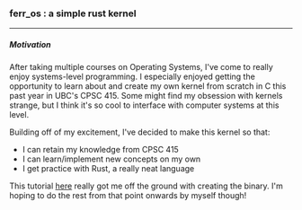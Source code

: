 ### ferr_os : a simple rust kernel 
---
##### Motivation
After taking multiple courses on Operating Systems, I've come to really enjoy systems-level programming. I especially enjoyed getting the opportunity to learn about and create my own kernel from scratch in C this past year in UBC's CPSC 415. Some might find my obsession with kernels strange, but I think it's so cool to interface with computer systems at this level. 

Building off of my excitement, I've decided to make this kernel so that:
- I can retain my knowledge from CPSC 415
- I can learn/implement new concepts on my own
- I get practice with Rust, a really neat language

This tutorial [here](https://os.phil-opp.com/minimal-rust-kernel/) really got me off the ground with creating the binary. I'm hoping to do the rest from that point onwards by myself though!




